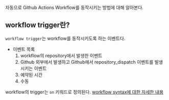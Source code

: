 자동으로 Github Actions Workflow를 동작시키는 방법에 대해 알아본다. 

## workflow trigger란? 

`workflow trigger`는 workflow를 동작시키도록 하는 이벤트다. 

- 이벤트 목록  
  1. workflow의 repository에서 발생한 이벤트
  2. Github 외부에서 발생하고 Github에서 repository_dispatch 이벤트를 발생시키는 이벤트
  3. 예약된 시간
  4. 수동

workflow의 trigger는 `on` 키워드로 정의된다. [workflow syntax에 대한 자세한 내용](https://docs.github.com/en/actions/using-workflows/workflow-syntax-for-github-actions#on)

